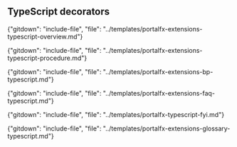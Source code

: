 ## TypeScript decorators 

 {"gitdown": "include-file", "file": "../templates/portalfx-extensions-typescript-overview.md"}

 {"gitdown": "include-file", "file": "../templates/portalfx-extensions-typescript-procedure.md"}

{"gitdown": "include-file", "file": "../templates/portalfx-extensions-bp-typescript.md"}

{"gitdown": "include-file", "file": "../templates/portalfx-extensions-faq-typescript.md"}

{"gitdown": "include-file", "file": "../templates/portalfx-typescript-fyi.md"}

{"gitdown": "include-file", "file": "../templates/portalfx-extensions-glossary-typescript.md"}
